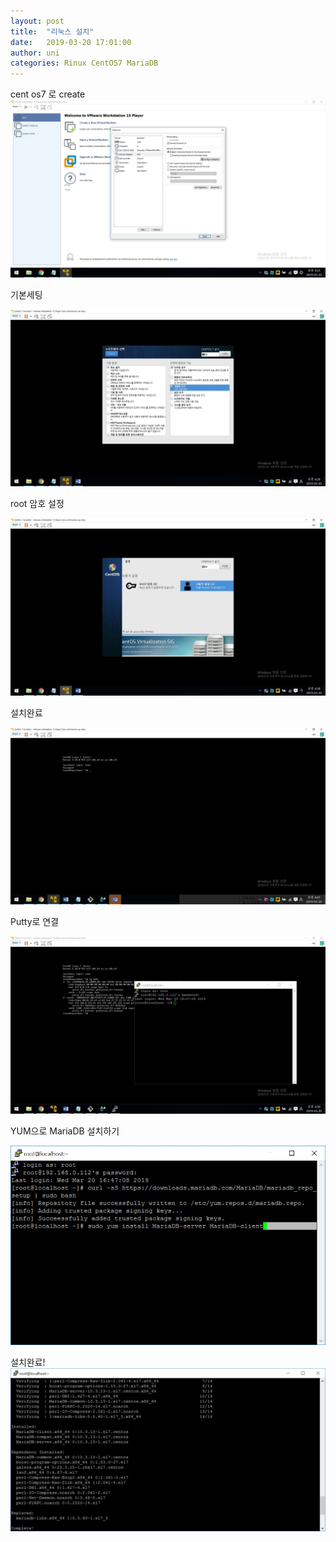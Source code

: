 ```yaml
---
layout: post
title:  "리눅스 설치"
date:   2019-03-20 17:01:00
author: uni
categories: Rinux CentOS7 MariaDB
---
```


cent os7 로 create
<img  src="/assets/images/ri1.jpg">


기본세팅

<img  src="/assets/images/ri2.jpg">

root 암호 설정

<img  src="/assets/images/ri3.jpg">

설치완료

<img  src="/assets/images/ri4.jpg">

Putty로 연결

<img  src="/assets/images/ri5.jpg">



YUM으로 MariaDB 설치하기



<img  src="/assets/images/ri7.jpg">

설치완료!
<img  src="/assets/images/ri6.jpg">

